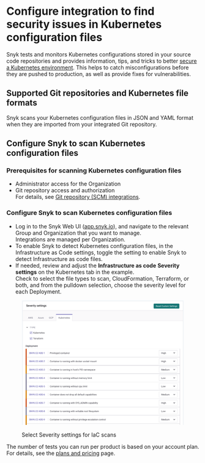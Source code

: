 # Configure integration to find security issues in Kubernetes configuration files

Snyk tests and monitors Kubernetes configurations stored in your source code repositories and provides information, tips, and tricks to better [secure a Kubernetes environment](https://snyk.io/learn/kubernetes-security/). This helps to catch misconfigurations before they are pushed to production, as well as provide fixes for vulnerabilities.

## Supported Git repositories and Kubernetes file formats

Snyk scans your Kubernetes configuration files in JSON and YAML format when they are imported from your integrated Git repository.

## Configure Snyk to scan Kubernetes configuration files

### **Prerequisites for scanning Kubernetes configuration files**

* Administrator access for the Organization
* Git repository access and authorization\
  For details, see [Git repository (SCM) integrations](../../../../scm-integrations/snyk-scm-integrations/).

### **Configure Snyk to scan Kubernetes configuration files**

* Log in to the Snyk Web UI ([app.snyk.io](https://app.snyk.io)), and navigate to the relevant Group and Organization that you want to manage.\
  Integrations are managed per Organization.
* To enable Snyk to detect Kubernetes configuration files, in the Infrastructure as Code settings, toggle the setting to enable Snyk to detect Infrastructure as code files.
* If needed, review and adjust the **Infrastructure as code** **Severity settings** on the Kubernetes tab in the example.\
  Check to select the file types to scan, CloudFormation, Terraform, or both, and from the pulldown selection, choose the severity level for each Deployment.

<figure><img src="../../../../.gitbook/assets/image (112) (1) (1) (1) (1) (1) (1) (1) (1) (1) (1) (1) (1) (1) (1).png" alt="Select Severity settings for IaC scans"><figcaption><p>Select Severity settings for IaC scans</p></figcaption></figure>

The number of tests you can run per product is based on your account plan. For details, see the [plans and pricing](https://snyk.io/plans/) page.
